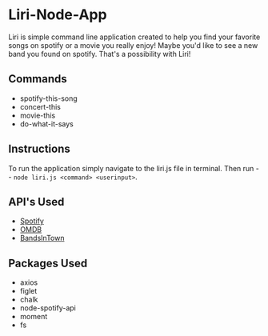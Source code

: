 Liri-Node-App
=============
Liri is simple command line application created to help you find your favorite songs on spotify or a movie you really enjoy! Maybe you'd like to see a new band you found on spotify. That's a possibility with Liri!

Commands
--------
* spotify-this-song
* concert-this
* movie-this
* do-what-it-says

Instructions
------------
To run the application simply navigate to the liri.js file in terminal. Then run -- `node liri.js <command> <userinput>`.

API's Used
----------
* [Spotify](https://developer.spotify.com/documentation/web-api/)
* [OMDB](http://www.omdbapi.com/)
* [BandsInTown](http://www.artists.bandsintown.com/bandsintown-api)

Packages Used
--------------
* axios
* figlet
* chalk
* node-spotify-api
* moment
* fs


